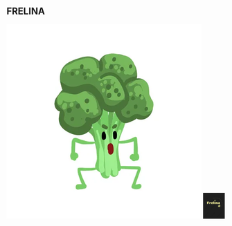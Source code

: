 ## FRELINA

<img src="https://raw.githubusercontent.com/frelina/frelina.github.io/main/118905452-angry-broccoli-vegetable-character-with-funny-face-vector-illustration-on-white-background-.webp" alt="our mascot">

<img src="https://github.com/frelina/frelina.github.io/blob/main/c1427ed9-c5df-43eb-9615-f2d453eab52c.jpeg?raw=true" alt="." width="50" height="60">

